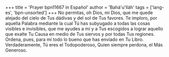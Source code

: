 +++
title = 'Prayer bpn11667 in Español'
author = 'Bahá'u'lláh'
tags = ['lang-es', 'bpn-unsorted']
+++
No permitas, oh Dios, mi Dios, que me quede alejado del cielo de Tus dádivas y del sol de Tus favores. Te imploro, por aquella Palabra mediante la cual Tú has subyugado a todas las cosas visibles e invisibles, que me ayudes a mí y a Tus escogidos a lograr aquello que exalte Tu Causa en medio de Tus siervos y por todas Tus regiones.
Ordena, pues, para mí todo lo bueno que has enviado en Tu Libro.
Verdaderamente, Tú eres el Todopoderoso, Quien siempre perdona, el Más Generoso.
